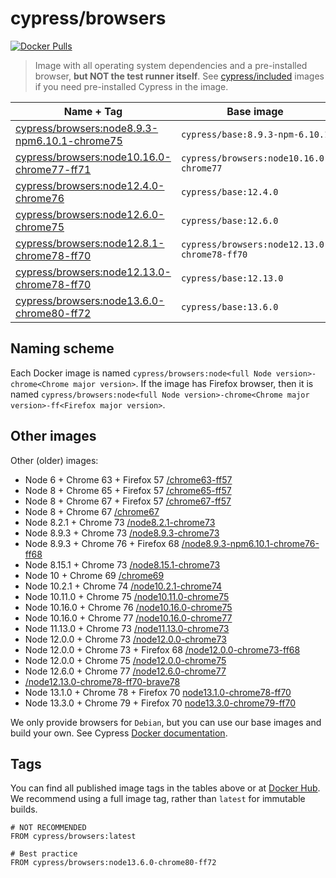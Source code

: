 # cypress/browsers

[![Docker Pulls](https://img.shields.io/docker/pulls/cypress/browsers.svg?maxAge=604800)](https://hub.docker.com/r/cypress/browsers/)

> Image with all operating system dependencies and a pre-installed browser, **but NOT the test runner itself**. See [cypress/included](../included) images if you need pre-installed Cypress in the image.

Name + Tag | Base image | Chrome | Firefox
--- | --- | --- | ---
[cypress/browsers:node8.9.3-npm6.10.1-chrome75](./node8.9.3-npm6.10.1-chrome75) | `cypress/base:8.9.3-npm-6.10.1` | `75.0.3770.100` | 🚫
[cypress/browsers:node10.16.0-chrome77-ff71](./node10.16.0-chrome77-ff71) | `cypress/browsers:node10.16.0-chrome77` | `77.0.3865.90` | `71.0`
[cypress/browsers:node12.4.0-chrome76](./node12.4.0-chrome76) | `cypress/base:12.4.0` | `76.0.3809.87` | 🚫
[cypress/browsers:node12.6.0-chrome75](./node12.6.0-chrome75) | `cypress/base:12.6.0` | `75.0.3770.100` | 🚫
[cypress/browsers:node12.8.1-chrome78-ff70](./node12.8.1-chrome78-ff70) | `cypress/browsers:node12.13.0-chrome78-ff70` | `78.0.3904.97` | `70.0.1`
[cypress/browsers:node12.13.0-chrome78-ff70](./node12.13.0-chrome78-ff70) | `cypress/base:12.13.0` | `78.0.3904.97` | `70.0.1`
[cypress/browsers:node13.6.0-chrome80-ff72](./node13.6.0-chrome80-ff72) | `cypress/base:13.6.0` | `80.0.3987.87` | `72.0.2`

## Naming scheme

Each Docker image is named `cypress/browsers:node<full Node version>-chrome<Chrome major version>`. If the image has Firefox browser, then it is named `cypress/browsers:node<full Node version>-chrome<Chrome major version>-ff<Firefox major version>`.

## Other images

Other (older) images:

- Node 6 + Chrome 63 + Firefox 57 [/chrome63-ff57](chrome63-ff57)
- Node 8 + Chrome 65 + Firefox 57 [/chrome65-ff57](chrome65-ff57)
- Node 8 + Chrome 67 + Firefox 57 [/chrome67-ff57](chrome67-ff57)
- Node 8 + Chrome 67 [/chrome67](chrome67)
- Node 8.2.1 + Chrome 73 [/node8.2.1-chrome73](node8.2.1-chrome73)
- Node 8.9.3 + Chrome 73 [/node8.9.3-chrome73](node8.9.3-chrome73)
- Node 8.9.3 + Chrome 76 + Firefox 68 [/node8.9.3-npm6.10.1-chrome76-ff68](node8.9.3-npm6.10.1-chrome76-ff68)
- Node 8.15.1 + Chrome 73 [/node8.15.1-chrome73](node8.15.1-chrome73)
- Node 10 + Chrome 69 [/chrome69](chrome69)
- Node 10.2.1 + Chrome 74 [/node10.2.1-chrome74](node10.2.1-chrome74)
- Node 10.11.0 + Chrome 75 [/node10.11.0-chrome75](node10.11.0-chrome75)
- Node 10.16.0 + Chrome 76 [/node10.16.0-chrome75](node10.16.0-chrome76)
- Node 10.16.0 + Chrome 77 [/node10.16.0-chrome77](node10.16.0-chrome77)
- Node 11.13.0 + Chrome 73 [/node11.13.0-chrome73](node11.13.0-chrome73)
- Node 12.0.0 + Chrome 73 [/node12.0.0-chrome73](node12.0.0-chrome73)
- Node 12.0.0 + Chrome 73 + Firefox 68 [/node12.0.0-chrome73-ff68](node12.0.0-chrome73-ff68)
- Node 12.0.0 + Chrome 75 [/node12.0.0-chrome75](node12.0.0-chrome75)
- Node 12.6.0 + Chrome 77 [/node12.6.0-chrome77](node12.6.0-chrome77)
- [/node12.13.0-chrome78-ff70-brave78](node12.13.0-chrome78-ff70-brave78)
- Node 13.1.0 + Chrome 78 + Firefox 70 [node13.1.0-chrome78-ff70](node13.1.0-chrome78-ff70)
- Node 13.3.0 + Chrome 79 + Firefox 70 [node13.3.0-chrome79-ff70](node13.3.0-chrome79-ff70)

We only provide browsers for `Debian`, but you can use our base images and build your own. See Cypress [Docker documentation](https://on.cypress.io/docker).

## Tags

You can find all published image tags in the tables above or at [Docker Hub](https://hub.docker.com/r/cypress/browsers/tags/). We recommend using a full image tag, rather than `latest` for immutable builds.

```
# NOT RECOMMENDED
FROM cypress/browsers:latest

# Best practice
FROM cypress/browsers:node13.6.0-chrome80-ff72
```
